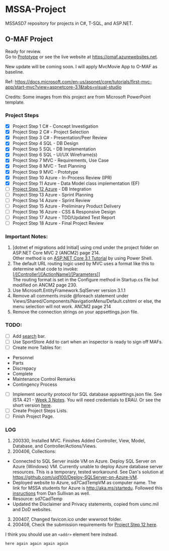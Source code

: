 # MSSA-Project
MSSASD7 repository for projects in C#, T-SQL, and ASP.NET.
## O-MAF Project
Ready for review. <br />
Go to [Prototype](https://github.com/gowebUSA/MSSA-Project/tree/master/TSQL/Project-Step-7/prototype#online---maintenance-action-forms-o-maf) or see the live website at https://omaf.azurewebsites.net.

New update will be coming soon. I will apply MvcMovie App to O-MAF as baseline.

Ref: https://docs.microsoft.com/en-us/aspnet/core/tutorials/first-mvc-app/start-mvc?view=aspnetcore-3.1&tabs=visual-studio

Credits: Some images from this project are from Microsoft PowerPoint template.

### Project Steps
- [x] Project Step 1 C# - Concept Investigation
- [x] Project Step 2 C# - Project Selection
- [x] Project Step 3 C# - Presentation/Peer Review
- [x] Project Step 4 SQL - DB Design
- [x] Project Step 5 SQL - DB Implementation
- [x] Project Step 6 SQL - UI/UX Wireframe(s)
- [x] Project Step 7 MVC - Requirements, Use Case
- [x] Project Step 8 MVC - Test Planning
- [x] Project Step 9 MVC - Prototype
- [x] Project Step 10 Azure - In-Process Review (IPR)
- [x] Project Step 11 Azure - Data Model class implementation (EF)
- [ ] [Project Step 12 Azure](https://github.com/gowebUSA/MSSA-Project/tree/master/ProjectSteps/ProjectStep12) - DB Integration
- [ ] Project Step 13 Azure - Sprint Planning
- [ ] Project Step 14 Azure - Sprint Review
- [ ] Project Step 15 Azure - Preliminary Product Delivery
- [ ] Project Step 16 Azure - CSS & Responsive Design
- [ ] Project Step 17 Azure - TDD/Updated Test Report
- [ ] Project Step 18 Azure - Final Project Review

### Important Notes:
1. [dotnet ef migrations add Initial] using cmd under the project folder on ASP.NET Core MVC 2 (ANCM2) page 214.
<br />Other method is on [ASP.NET Core 3.1 Tutorial](https://docs.microsoft.com/en-us/aspnet/core/tutorials/first-mvc-app/adding-model?view=aspnetcore-3.1&tabs=visual-studio#scaffold-movie-pages) by using Power Shell.
1. The default URL routing logic used by MVC uses a format like this to determine what code to invoke:
<br />[[/[Controller]/[ActionName]/[Parameters]](https://docs.microsoft.com/en-us/aspnet/core/tutorials/first-mvc-app/adding-controller?view=aspnetcore-3.1&tabs=visual-studio#add-a-controller)]
<br />The routing format is set in the Configure method in Startup.cs file but modified on ANCM2 page 230.
1. Use Microsoft.EntityFramework.SqlServer version 3.1.1
1. Remove all comments inside @foreach statement under Views/Shared/Components/NavigationMenu/Default.cshtml or else, the menu selection will not work. ANCM2 page 214
1. Remove the connection strings on your appsettings.json file.


### TODO:
- [ ] Add [search](https://docs.microsoft.com/en-us/aspnet/core/tutorials/first-mvc-app/search?view=aspnetcore-3.1) bar.
- [ ] Use SportStore Add to cart when an inspector is ready to sign off MAFs.
- [ ] Create more Tables for:
- Personnel
- Parts
- Discrepacy
- Complete
- Maintenance Control Remarks
- Contingency Process
- [ ] Implement security protocol for SQL database appsettings.json file. See ISTA 421 - [Week 3 Notes](https://erau.instructure.com/courses/111202/pages/week-3-notes?module_item_id=6301983). You will need credentials to ERAU. Or see the short version [here](https://github.com/gowebUSA/MSSA-Project/blob/master/files/Week%203%20Notes2.pdf).
- [ ] Create Project Steps Lists.
- [ ] Finish Project Page.

### LOG
1. 200330, Installed MVC. Finishes Added Controller, View, Model, Database, and Controller/Actions/Views.
2. 200406, Collections:
 - Connected to SQL Server inside VM on Azure. Deploy SQL Server on Azure (Windows) VM. Currently unable to deploy Azure database server resources. This is a temporary, tested workaround. See Dan's solution at https://github.com/uid100/Deploy-SQLServer-on-Azure-VM.
 - Deployed website to Azure, sd7CadTempVM as computer name. The link for MSSA students for Azure is http://aka.ms/startedu. Followed this [insructions](https://github.com/uid100/Publish-AppService-to-Azure) from Dan Sullivan as well.
 - Resource: sd7CadTemp
 - Updated the Disclaimer and Privacy statements, copied from usmc.mil and DoD websites.
3. 200407, Changed favicon.ico under wwwroot folder.
4. 200408, Check the submission requirements for [Project Step 12 here](https://github.com/gowebUSA/MSSA-Project/tree/master/ProjectSteps/ProjectStep12).

I think you should use an
`<addr>` element here instead. 

`
here again
again
again
again
`
